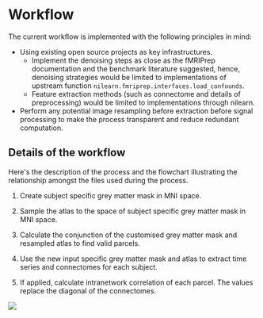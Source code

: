 # Workflow

The current workflow is implemented with the following principles in mind:

- Using existing open source projects as key infrastructures.
    - Implement the denoising steps as close as the fMRIPrep documentation and the benchmark literature suggested, hence,
    denoising strategies would be limited to implementations of upstream function `nilearn.fmriprep.interfaces.load_confounds`.
    - Feature extraction methods (such as connectome and details of preprocessing) would be limited to implementations through nilearn.
- Perform any potential image resampling before extraction before signal processing to make the process transparent and reduce redundant computation.

## Details of the workflow

Here's the description of the process and the flowchart illustrating the relationship amongst the files used during the process.

1. Create subject specific grey matter mask in MNI space.

2. Sample the atlas to the space of subject specific grey matter mask in MNI space.

3. Calculate the conjunction of the customised grey matter mask and resampled atlas to find valid parcels.

4. Use the new input specific grey matter mask and atlas to extract time series and connectomes for each subject.

5. If applied, calculate intranetwork correlation of each parcel. The values replace the diagonal of the connectomes.

![](./images/giga_connectome.png)
